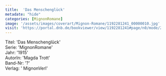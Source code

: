 ```yaml
---
title:  'Das Menschenglück'
metadate: "hide"
categories: [MignonRomane]
image: '/assets/images/coverart/Mignon-Romane/1192281241_00000010.jpg'
visit: 'https://portal.dnb.de/bookviewer/view/1192281241#page/n0/mode/2up'
---
```

Titel: 'Das Menschenglück' <br>
Serie: 'MignonRomane' <br>
Jahr: '1915' <br>
AutorIn: 'Magda Trott' <br>
Band-Nr: '?' <br>
Verlag: ' MignonVerl'